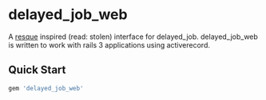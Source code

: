 delayed_job_web
===============

A [resque][0] inspired (read: stolen) interface for delayed_job.
delayed_job_web is written to work with rails 3 applications using
activerecord.

Quick Start
-----------

```ruby
gem 'delayed_job_web'
```



[0]: https://github.com/defunkt/resque
[1]: http://twitter.com/ejschmitt
